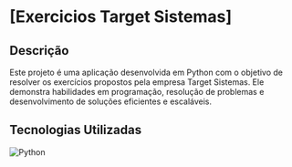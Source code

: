 # [Exercicios Target Sistemas]

## Descrição

Este projeto é uma aplicação desenvolvida em Python com o objetivo de resolver os exercícios propostos pela empresa Target Sistemas. Ele demonstra habilidades em programação, resolução de problemas e desenvolvimento de soluções eficientes e escaláveis.

## Tecnologias Utilizadas
  ![Python](https://upload.wikimedia.org/wikipedia/commons/c/c3/Python-logo-notext.svg)
